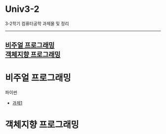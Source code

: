 # Univ3-2
3-2학기 컴퓨터공학 과제물 및 정리

-------
[비주얼 프로그래밍](#비주얼-프로그래밍)  
[객체지향 프로그래밍](#객체지향-프로그래밍)
-------
# 비주얼 프로그래밍
파이썬
- [과제1]()

# 객체지향 프로그래밍
